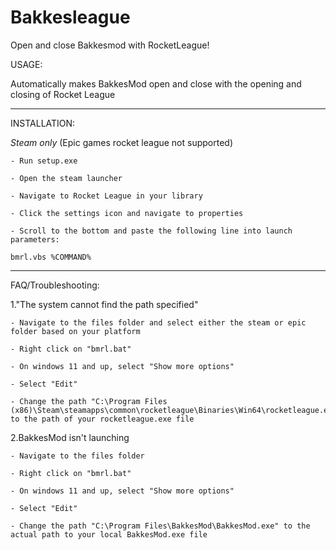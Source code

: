 # Bakkesleague
Open and close Bakkesmod with RocketLeague!

USAGE:

Automatically makes BakkesMod open and close with the opening and closing of Rocket League 

___________________________________________________________________________________________

INSTALLATION:

*Steam only* (Epic games rocket league not supported)

    - Run setup.exe

    - Open the steam launcher

    - Navigate to Rocket League in your library

    - Click the settings icon and navigate to properties

    - Scroll to the bottom and paste the following line into launch parameters:

    bmrl.vbs %COMMAND%

____________________________________________________________________________________________

FAQ/Troubleshooting:

1."The system cannot find the path specified"

    - Navigate to the files folder and select either the steam or epic folder based on your platform

    - Right click on "bmrl.bat"

    - On windows 11 and up, select "Show more options"

    - Select "Edit"

    - Change the path "C:\Program Files (x86)\Steam\steamapps\common\rocketleague\Binaries\Win64\rocketleague.exe" to the path of your rocketleague.exe file

2.BakkesMod isn't launching

    - Navigate to the files folder

    - Right click on "bmrl.bat"

    - On windows 11 and up, select "Show more options"

    - Select "Edit"

    - Change the path "C:\Program Files\BakkesMod\BakkesMod.exe" to the actual path to your local BakkesMod.exe file 
